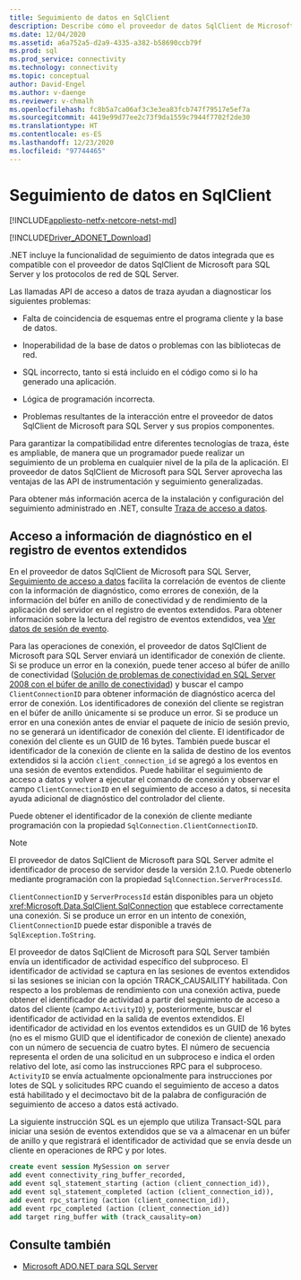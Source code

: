 ```yaml
---
title: Seguimiento de datos en SqlClient
description: Describe cómo el proveedor de datos SqlClient de Microsoft para SQL Server proporciona la funcionalidad de seguimiento de datos integrada.
ms.date: 12/04/2020
ms.assetid: a6a752a5-d2a9-4335-a382-b58690ccb79f
ms.prod: sql
ms.prod_service: connectivity
ms.technology: connectivity
ms.topic: conceptual
author: David-Engel
ms.author: v-daenge
ms.reviewer: v-chmalh
ms.openlocfilehash: fc8b5a7ca06af3c3e3ea83fcb747f79517e5ef7a
ms.sourcegitcommit: 4419e99d77ee2c73f9da1559c7944f7702f2de30
ms.translationtype: HT
ms.contentlocale: es-ES
ms.lasthandoff: 12/23/2020
ms.locfileid: "97744465"
---
```

# <a name="data-tracing-in-sqlclient"></a>Seguimiento de datos en SqlClient

[!INCLUDE[appliesto-netfx-netcore-netst-md](../../includes/appliesto-netfx-netcore-netst-md.md)]

[!INCLUDE[Driver_ADONET_Download](../../includes/driver_adonet_download.md)]

.NET incluye la funcionalidad de seguimiento de datos integrada que es compatible con el proveedor de datos SqlClient de Microsoft para SQL Server y los protocolos de red de SQL Server.

Las llamadas API de acceso a datos de traza ayudan a diagnosticar los siguientes problemas:

- Falta de coincidencia de esquemas entre el programa cliente y la base de datos.

- Inoperabilidad de la base de datos o problemas con las bibliotecas de red.

- SQL incorrecto, tanto si está incluido en el código como si lo ha generado una aplicación.

- Lógica de programación incorrecta.

- Problemas resultantes de la interacción entre el proveedor de datos SqlClient de Microsoft para SQL Server y sus propios componentes.

Para garantizar la compatibilidad entre diferentes tecnologías de traza, éste es ampliable, de manera que un programador puede realizar un seguimiento de un problema en cualquier nivel de la pila de la aplicación. El proveedor de datos SqlClient de Microsoft para SQL Server aprovecha las ventajas de las API de instrumentación y seguimiento generalizadas.

Para obtener más información acerca de la instalación y configuración del seguimiento administrado en .NET, consulte [Traza de acceso a datos](/previous-versions/sql/sql-server-2012/hh880086(v=msdn.10)).

## <a name="access-diagnostic-information-in-the-extended-events-log"></a>Acceso a información de diagnóstico en el registro de eventos extendidos

En el proveedor de datos SqlClient de Microsoft para SQL Server, [Seguimiento de acceso a datos](/previous-versions/sql/sql-server-2012/hh880086(v=msdn.10)) facilita la correlación de eventos de cliente con la información de diagnóstico, como errores de conexión, de la información del búfer en anillo de conectividad y de rendimiento de la aplicación del servidor en el registro de eventos extendidos. Para obtener información sobre la lectura del registro de eventos extendidos, vea [Ver datos de sesión de evento](/previous-versions/sql/sql-server-2012/hh710068(v=sql.110)).

Para las operaciones de conexión, el proveedor de datos SqlClient de Microsoft para SQL Server enviará un identificador de conexión de cliente. Si se produce un error en la conexión, puede tener acceso al búfer de anillo de conectividad ([Solución de problemas de conectividad en SQL Server 2008 con el búfer de anillo de conectividad](/archive/blogs/sql_protocols/connectivity-troubleshooting-in-sql-server-2008-with-the-connectivity-ring-buffer)) y buscar el campo `ClientConnectionID` para obtener información de diagnóstico acerca del error de conexión. Los identificadores de conexión del cliente se registran en el búfer de anillo únicamente si se produce un error. Si se produce un error en una conexión antes de enviar el paquete de inicio de sesión previo, no se generará un identificador de conexión del cliente. El identificador de conexión del cliente es un GUID de 16 bytes. También puede buscar el identificador de la conexión de cliente en la salida de destino de los eventos extendidos si la acción `client_connection_id` se agregó a los eventos en una sesión de eventos extendidos. Puede habilitar el seguimiento de acceso a datos y volver a ejecutar el comando de conexión y observar el campo `ClientConnectionID` en el seguimiento de acceso a datos, si necesita ayuda adicional de diagnóstico del controlador del cliente.

Puede obtener el identificador de la conexión de cliente mediante programación con la propiedad `SqlConnection.ClientConnectionID`.

> [!NOTE]
> El proveedor de datos SqlClient de Microsoft para SQL Server admite el identificador de proceso de servidor desde la versión 2.1.0. Puede obtenerlo mediante programación con la propiedad `SqlConnection.ServerProcessId`.

`ClientConnectionID` y `ServerProcessId` están disponibles para un objeto <xref:Microsoft.Data.SqlClient.SqlConnection> que establece correctamente una conexión. Si se produce un error en un intento de conexión, `ClientConnectionID` puede estar disponible a través de `SqlException.ToString`.

El proveedor de datos SqlClient de Microsoft para SQL Server también envía un identificador de actividad específico del subproceso. El identificador de actividad se captura en las sesiones de eventos extendidos si las sesiones se inician con la opción TRACK_CAUSAILITY habilitada. Con respecto a los problemas de rendimiento con una conexión activa, puede obtener el identificador de actividad a partir del seguimiento de acceso a datos del cliente (campo `ActivityID`) y, posteriormente, buscar el identificador de actividad en la salida de eventos extendidos. El identificador de actividad en los eventos extendidos es un GUID de 16 bytes (no es el mismo GUID que el identificador de conexión de cliente) anexado con un número de secuencia de cuatro bytes. El número de secuencia representa el orden de una solicitud en un subproceso e indica el orden relativo del lote, así como las instrucciones RPC para el subproceso. `ActivityID` se envía actualmente opcionalmente para instrucciones por lotes de SQL y solicitudes RPC cuando el seguimiento de acceso a datos está habilitado y el decimoctavo bit de la palabra de configuración de seguimiento de acceso a datos está activado.

La siguiente instrucción SQL es un ejemplo que utiliza Transact-SQL para iniciar una sesión de eventos extendidos que se va a almacenar en un búfer de anillo y que registrará el identificador de actividad que se envía desde un cliente en operaciones de RPC y por lotes.

```sql
create event session MySession on server
add event connectivity_ring_buffer_recorded,
add event sql_statement_starting (action (client_connection_id)),
add event sql_statement_completed (action (client_connection_id)),
add event rpc_starting (action (client_connection_id)),
add event rpc_completed (action (client_connection_id))
add target ring_buffer with (track_causality=on)
```

## <a name="see-also"></a>Consulte también
- [Microsoft ADO.NET para SQL Server](microsoft-ado-net-sql-server.md)
